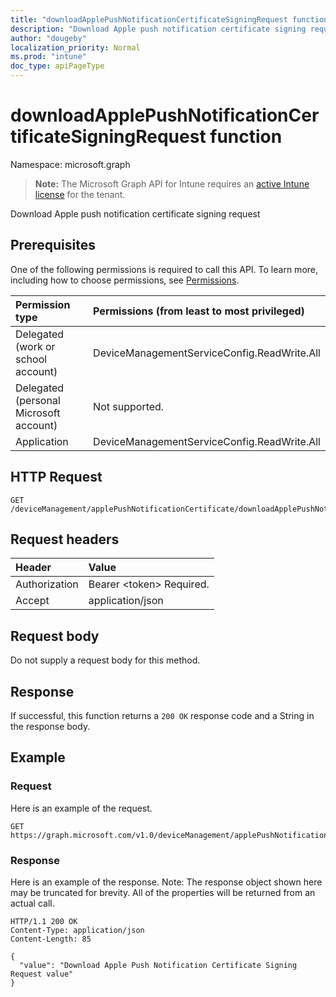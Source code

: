 ```yaml
---
title: "downloadApplePushNotificationCertificateSigningRequest function"
description: "Download Apple push notification certificate signing request"
author: "dougeby"
localization_priority: Normal
ms.prod: "intune"
doc_type: apiPageType
---
```


# downloadApplePushNotificationCertificateSigningRequest function

Namespace: microsoft.graph

> **Note:** The Microsoft Graph API for Intune requires an [active Intune license](https://go.microsoft.com/fwlink/?linkid=839381) for the tenant.

Download Apple push notification certificate signing request

## Prerequisites
One of the following permissions is required to call this API. To learn more, including how to choose permissions, see [Permissions](/graph/permissions-reference).

|Permission type|Permissions (from least to most privileged)|
|:---|:---|
|Delegated (work or school account)|DeviceManagementServiceConfig.ReadWrite.All|
|Delegated (personal Microsoft account)|Not supported.|
|Application|DeviceManagementServiceConfig.ReadWrite.All|

## HTTP Request
<!-- {
  "blockType": "ignored"
}
-->
``` http
GET /deviceManagement/applePushNotificationCertificate/downloadApplePushNotificationCertificateSigningRequest
```

## Request headers
|Header|Value|
|:---|:---|
|Authorization|Bearer &lt;token&gt; Required.|
|Accept|application/json|

## Request body
Do not supply a request body for this method.

## Response
If successful, this function returns a `200 OK` response code and a String in the response body.

## Example

### Request
Here is an example of the request.
``` http
GET https://graph.microsoft.com/v1.0/deviceManagement/applePushNotificationCertificate/downloadApplePushNotificationCertificateSigningRequest
```

### Response
Here is an example of the response. Note: The response object shown here may be truncated for brevity. All of the properties will be returned from an actual call.
``` http
HTTP/1.1 200 OK
Content-Type: application/json
Content-Length: 85

{
  "value": "Download Apple Push Notification Certificate Signing Request value"
}
```







